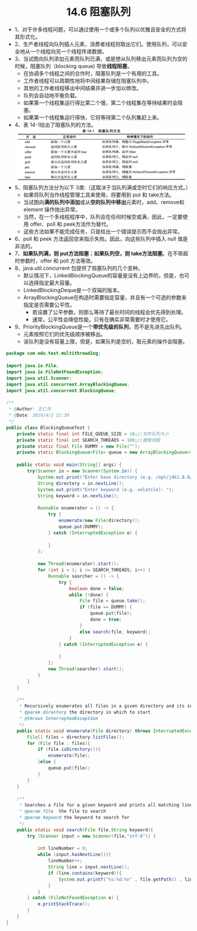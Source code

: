 <div align="center"><h1>14.6 阻塞队列</h1></div>

* 1、对于许多线程问题，可以通过使用一个或多个队列以优雅且安全的方式将其形式化。
* 2、生产者线程向队列插人元素，消费者线程则取出它们。使用队列，可以安全地从一个线程向另一个线程传递数据。
* 3、当试图向队列添加元素而队列已满，或是想从队列移出元素而队列为空的时候，阻塞队列（blocking queue) 导致**线程阻塞**。
	* 在协调多个线程之间的合作时，阻塞队列是一个有用的工具。
	* 工作者线程可以周期性地将中间结果存储在阻塞队列中。
	* 其他的工作者线程移出中间结果并进一步加以修改。
	* 队列会自动地平衡负载。
	* 如果第一个线程集运行得比第二个慢，第二个线程集在等待结果时会阻塞。
	* 如果第一个线程集运行得快，它将等待第二个队列集赶上来。
* 4、表 14-1给出了阻塞队列的方法。
  <div align="center"><img src="./img/table14-1.png"/></div>
* 5、阻塞队列方法分为以下 3类:（这取决于当队列满或空时它们的响应方式。）
	* 如果将队列当作线程管理工具来使用，将要用到 put 和 take方法。
	* 当试图向**满的队列中添加**或从**空的队列中移出**元素时，add、remove和 element 操作抛出异常。
	* 当然，在一个多线程程序中，队列会在任何时候空或满，因此，一定要使用 offer、poll 和 peek方法作为替代。
	* 这些方法如果不能完成任务，只是给出一个错误提示而不会抛出异常。
* 6、poll 和 peek 方法返回空来指示失败。因此，向这些队列中插入 null 值是非法的。
* 7、**如果队列满，则 put方法阻塞**；**如果队列空，则 take方法阻塞**。在不带超时参数时，offer 和 poll 方法等效。
* 8、java.util.concurrent 包提供了阻塞队列的几个变种。
	* 默认情况下，LinkedBlockingQueue的容量是没有上边界的，但是，也可以选择指定最大容量。
	* LinkedBlockingDeque是一个双端的版本。
	* ArrayBlockingQueue在构造时需要指定容量，并且有一个可选的参数来指定是否需要公平性。
		* 若设置了公平参数，则那么等待了最长时间的线程会优先得到处理。
		* 通常，公平性会降低性能，只有在确实非常需要时才使用它。
* 9、PriorityBlockingQueue是一个**带优先级的队列**，而不是先进先出队列。
	* 元素按照它们的优先级顺序被移出。
	* 该队列是没有容量上限，但是，如果队列是空的，取元素的操作会阻塞。

```java
package com.edu.test.multithreading;

import java.io.File;
import java.io.FileNotFoundException;
import java.util.Scanner;
import java.util.concurrent.ArrayBlockingQueue;
import java.util.concurrent.BlockingQueue;

/**
 * @Author: 王仁洪
 * @Date: 2019/4/2 21:30
 */
public class BlockingQueueTest {
    private static final int FILE_QUEUE_SIZE = 10;//文件队列大小
    private static final int SEARCH_THREADS = 100;//搜索线程
    private static final File DUMMY = new File("");
    private static BlockingQueue<File> queue = new ArrayBlockingQueue<>(FILE_QUEUE_SIZE);

    public static void main(String[] args) {
        try(Scanner in = new Scanner(System.in)) {
            System.out.print("Enter base directory (e.g. /opt/jdk1.8.0/src): ");
            String directory = in.nextLine();
            System.out.print("Enter keyword (e.g. volatile): ");
            String keyword = in.nextLine();

            Runnable enumerator = () -> {
                try {
                    enumerate(new File(directory));
                    queue.put(DUMMY);
                } catch (InterruptedException e) {

                }
            };

            new Thread(enumerator).start();
            for (int i = 1; i <= SEARCH_THREADS; i++) {
                Runnable searcher = () -> {
                    try {
                        boolean done = false;
                        while (!done) {
                            File file = queue.take();
                            if (file == DUMMY) {
                                queue.put(file);
                                done = true;
                            }
                            else search(file, keyword);
                        }
                    } catch (InterruptedException e) {

                    }
                };
                new Thread(searcher).start();
            }
        }
    }

    /**
     * Recursively enumerates all files in a given directory and its subdirectories.
     * @param directory the directory in which to start
     * @throws InterruptedException
     */
    public static void enumerate(File directory) throws InterruptedException {
        File[] files = directory.listFiles();
        for (File file : files){
            if (file.isDirectory()){
                enumerate(file);
            }else {
                queue.put(file);
            }
        }
    }

    /**
     * Searches a file for a given keyword and prints all matching lines.
     * @param file  the file to search
     * @param keyword the keyword to search for
     */
    public static void search(File file,String keyword){
        try (Scanner input = new Scanner(file,"utf-8")) {

            int lineNumber = 0;
            while (input.hasNextLine()){
                lineNumber++;
                String line = input.nextLine();
                if (line.contains(keyword)){
                    System.out.printf("%s:%d:%n" , file.getPath() , lineNumber , line);
                }
            }
        } catch (FileNotFoundException e) {
            e.printStackTrace();
        }
    }
}
```























































































































































